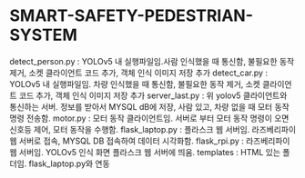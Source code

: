 # SMART-SAFETY-PEDESTRIAN-SYSTEM

detect_person.py : YOLOv5 내 실행파일임.사람 인식했을 때 통신함, 불필요한 동작 제거, 소켓 클라이언트 코드 추가, 객체 인식 이미지 저장 추가
detect_car.py : YOLOv5 내 실행파일임. 차량 인식했을 때 통신함, 불필요한 동작 제거, 소켓 클라이언트 코드 추가, 객체 인식 이미지 저장 추가
server_last.py : 위 yolov5 클라이언트와 통신하는 서버. 정보를 받아서 MYSQL dB에 저장, 사람 있고, 차량 없을 때 모터 동작 명령 전송함.
motor.py : 모터 동작 클라이언트임. 서버로 부터 모터 동작 명령이 오면 신호등 제어, 모터 동작을 수행함.
flask_laptop.py : 플라스크 웹 서버임. 라즈베리파이 웹 서버로 접속, MYSQL DB 접속하여 데이터 시각화함.
flask_rpi.py : 라즈베리파이 웹 서버임. YOLOv5 인식 화면 플라스크 웹 서버에 띄움.
templates : HTML 있는 폴더임. flask_laptop.py와 연동
